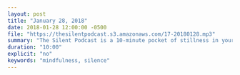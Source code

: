 ```yaml
---
layout: post
title: "January 28, 2018"
date: 2018-01-28 12:00:00 -0500
file: "https://thesilentpodcast.s3.amazonaws.com/17-20180128.mp3"
summary: "The Silent Podcast is a 10-minute pocket of stillness in your day. Listen to it at a set time every day, in the middle of a busy commute, or when you simply need a break from all of the hustle and bustle of distraction around you."
duration: "10:00"
explicit: "no"
keywords: "mindfulness, silence"
---
```

